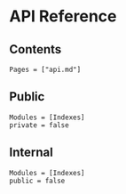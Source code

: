 # API Reference

## Contents

```@contents
Pages = ["api.md"]
```


## Public
```@autodocs
Modules = [Indexes]
private = false
```

## Internal

```@autodocs
Modules = [Indexes]
public = false
```
